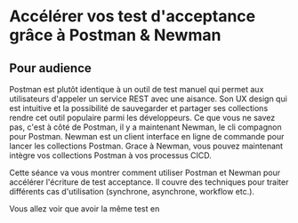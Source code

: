 # Accélérer vos test d'acceptance grâce à Postman & Newman

## Pour audience

Postman est plutôt identique à un outil de test manuel qui permet aux utilisateurs d'appeler un service REST avec une aisance. Son UX design qui est intuitive et la possibilité de sauvegarder et partager ses collections rendre cet outil populaire parmi les développeurs. Ce que vous ne savez pas, c'est à côté de Postman, il y a maintenant Newman, le cli compagnon pour Postman. Newman est un client interface en ligne de commande pour lancer les collections Postman. Grace à Newman, vous pouvez maintenant intègre vos collections Postman à vos processus CICD.

Cette séance va vous montrer comment utiliser Postman et Newman pour accélérer l'écriture de test acceptance. Il couvre des techniques pour traiter différents cas d'utilisation (synchrone, asynchrone, workflow etc.). 

Vous allez voir que avoir la même test en 
